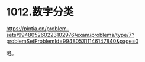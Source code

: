 1012.数字分类
==
https://pintia.cn/problem-sets/994805260223102976/exam/problems/type/7?problemSetProblemId=994805311146147840&page=0

略。